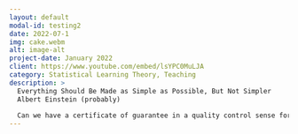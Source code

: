 ```yaml
---
layout: default
modal-id: testing2
date: 2022-07-1
img: cake.webm
alt: image-alt
project-date: January 2022
client: https://www.youtube.com/embed/lsYPC0MuLJA
category: Statistical Learning Theory, Teaching
description: >
  Everything Should Be Made as Simple as Possible, But Not Simpler
  Albert Einstein (probably)
  
  Can we have a certificate of guarantee in a quality control sense for Neural Networks? NO. Neural Network are too wiggly, hence they always overfit. But all hope is not lost. Neural Networks combined with human supervision and good design leads to faster workflows. We must empirically verify if a Neural Network's precision/recall is good enough for the task at hand.
---
```

